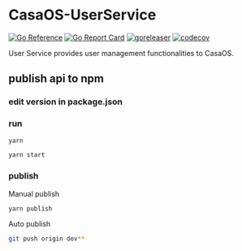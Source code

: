 # CasaOS-UserService

[![Go Reference](https://pkg.go.dev/badge/github.com/KaySar12/NextZen-UserService.svg)](https://pkg.go.dev/github.com/KaySar12/NextZen-UserService) [![Go Report Card](https://goreportcard.com/badge/github.com/KaySar12/NextZen-UserService)](https://goreportcard.com/report/github.com/KaySar12/NextZen-UserService) [![goreleaser](https://github.com/KaySar12/NextZen-UserService/actions/workflows/release.yml/badge.svg)](https://github.com/KaySar12/NextZen-UserService/actions/workflows/release.yml) [![codecov](https://codecov.io/gh/IceWhaleTech/CasaOS-UserService/branch/main/graph/badge.svg?token=4GWJIF6FDD)](https://codecov.io/gh/IceWhaleTech/CasaOS-UserService)

User Service provides user management functionalities to CasaOS.



## publish api to npm

### edit version in package.json

### run
```bash
yarn

yarn start
```

### publish

Manual publish
```bash
yarn publish
```

Auto publish
```bash 
git push origin dev**
```